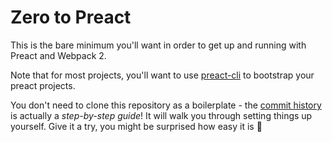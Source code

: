 # Zero to Preact

This is the bare minimum you'll want in order to get up and running with Preact and Webpack 2.

Note that for most projects, you'll want to use [preact-cli](https://github.com/developit/preact-cli) to bootstrap your preact projects.

You don't need to clone this repository as a boilerplate - the [commit history](https://github.com/developit/zero-to-preact/commits/master) is actually a _step-by-step guide_! It will walk you through setting things up yourself.  Give it a try, you might be surprised how easy it is 🙂

